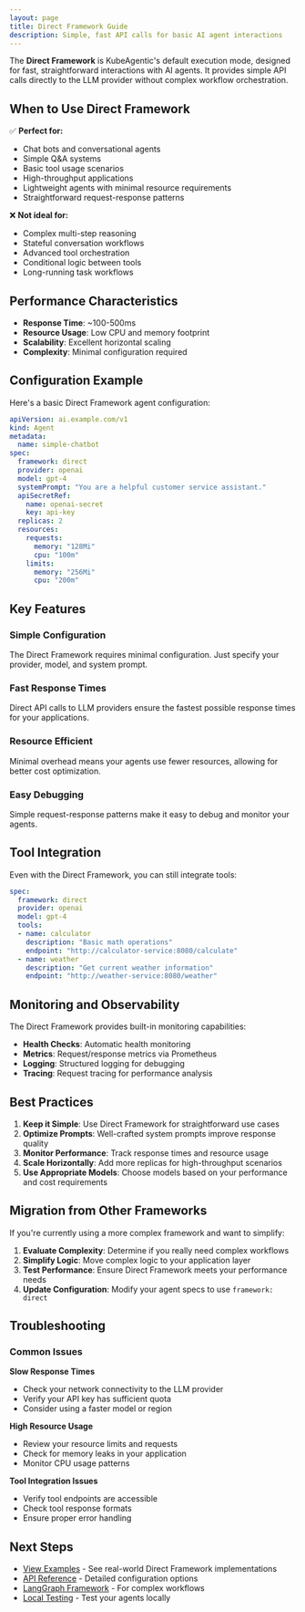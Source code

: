 ```yaml
---
layout: page
title: Direct Framework Guide
description: Simple, fast API calls for basic AI agent interactions
---
```


The **Direct Framework** is KubeAgentic's default execution mode, designed for fast, straightforward interactions with AI agents. It provides simple API calls directly to the LLM provider without complex workflow orchestration.

## When to Use Direct Framework

✅ **Perfect for:**
- Chat bots and conversational agents
- Simple Q&A systems
- Basic tool usage scenarios
- High-throughput applications
- Lightweight agents with minimal resource requirements
- Straightforward request-response patterns

❌ **Not ideal for:**
- Complex multi-step reasoning
- Stateful conversation workflows
- Advanced tool orchestration
- Conditional logic between tools
- Long-running task workflows

## Performance Characteristics

- **Response Time**: ~100-500ms
- **Resource Usage**: Low CPU and memory footprint
- **Scalability**: Excellent horizontal scaling
- **Complexity**: Minimal configuration required

## Configuration Example

Here's a basic Direct Framework agent configuration:

```yaml
apiVersion: ai.example.com/v1
kind: Agent
metadata:
  name: simple-chatbot
spec:
  framework: direct
  provider: openai
  model: gpt-4
  systemPrompt: "You are a helpful customer service assistant."
  apiSecretRef:
    name: openai-secret
    key: api-key
  replicas: 2
  resources:
    requests:
      memory: "128Mi"
      cpu: "100m"
    limits:
      memory: "256Mi"
      cpu: "200m"
```

## Key Features

### Simple Configuration
The Direct Framework requires minimal configuration. Just specify your provider, model, and system prompt.

### Fast Response Times
Direct API calls to LLM providers ensure the fastest possible response times for your applications.

### Resource Efficient
Minimal overhead means your agents use fewer resources, allowing for better cost optimization.

### Easy Debugging
Simple request-response patterns make it easy to debug and monitor your agents.

## Tool Integration

Even with the Direct Framework, you can still integrate tools:

```yaml
spec:
  framework: direct
  provider: openai
  model: gpt-4
  tools:
  - name: calculator
    description: "Basic math operations"
    endpoint: "http://calculator-service:8080/calculate"
  - name: weather
    description: "Get current weather information"
    endpoint: "http://weather-service:8080/weather"
```

## Monitoring and Observability

The Direct Framework provides built-in monitoring capabilities:

- **Health Checks**: Automatic health monitoring
- **Metrics**: Request/response metrics via Prometheus
- **Logging**: Structured logging for debugging
- **Tracing**: Request tracing for performance analysis

## Best Practices

1. **Keep it Simple**: Use Direct Framework for straightforward use cases
2. **Optimize Prompts**: Well-crafted system prompts improve response quality
3. **Monitor Performance**: Track response times and resource usage
4. **Scale Horizontally**: Add more replicas for high-throughput scenarios
5. **Use Appropriate Models**: Choose models based on your performance and cost requirements

## Migration from Other Frameworks

If you're currently using a more complex framework and want to simplify:

1. **Evaluate Complexity**: Determine if you really need complex workflows
2. **Simplify Logic**: Move complex logic to your application layer
3. **Test Performance**: Ensure Direct Framework meets your performance needs
4. **Update Configuration**: Modify your agent specs to use `framework: direct`

## Troubleshooting

### Common Issues

**Slow Response Times**
- Check your network connectivity to the LLM provider
- Verify your API key has sufficient quota
- Consider using a faster model or region

**High Resource Usage**
- Review your resource limits and requests
- Check for memory leaks in your application
- Monitor CPU usage patterns

**Tool Integration Issues**
- Verify tool endpoints are accessible
- Check tool response formats
- Ensure proper error handling

## Next Steps

- [View Examples](examples) - See real-world Direct Framework implementations
- [API Reference](api-reference) - Detailed configuration options
- [LangGraph Framework](langgraph-framework) - For complex workflows
- [Local Testing](local-testing) - Test your agents locally
